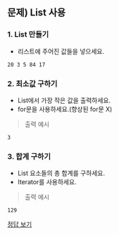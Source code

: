 ## 문제) List 사용

### 1. List 만들기
* 리스트에 주어진 값들을 넣으세요.
```
20 3 5 84 17
```

### 2. 최소값 구하기
* List에서 가장 작은 값을 출력하세요.
* for문을 사용하세요.(향상된 for문 X)

> 출력 예시
```
3
```

### 3. 합계 구하기
* List 요소들의 총 합계를 구하세요.
* Iterator를 사용하세요.

> 출력 예시
```
129
```

[정답 보기](Quiz02.java)